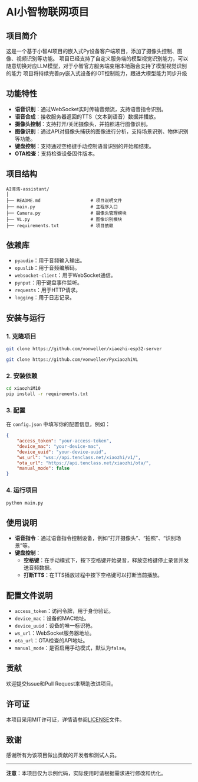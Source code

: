 # AI小智物联网项目

## 项目简介

这是一个基于小智AI项目的嵌入式Py设备客户端项目，添加了摄像头控制、图像、视频识别等功能。
项目已经支持了自定义服务端的模型视觉识别能力，可以随意切换对应LLM模型，对于小智官方服务端变相本地融合支持了模型视觉识别的能力
项目将持续完善py嵌入式设备的IOT控制能力，跟进大模型能力同步升级


## 功能特性

- **语音识别**：通过WebSocket实时传输音频流，支持语音指令识别。
- **语音合成**：接收服务器返回的TTS（文本到语音）数据并播放。
- **摄像头控制**：支持打开/关闭摄像头，并拍照进行图像识别。
- **图像识别**：通过API对摄像头捕获的图像进行分析，支持场景识别、物体识别等功能。
- **键盘控制**：支持通过空格键手动控制语音识别的开始和结束。
- **OTA检查**：支持检查设备固件版本。

## 项目结构

```
AI湾湾-assistant/
│
├── README.md                   # 项目说明文件
├── main.py                     # 主程序入口
├── Camera.py                   # 摄像头管理模块
├── VL.py                       # 图像识别模块
├── requirements.txt            # 项目依赖
```

## 依赖库

- `pyaudio`：用于音频输入输出。
- `opuslib`：用于音频编解码。
- `websocket-client`：用于WebSocket通信。
- `pynput`：用于键盘事件监听。
- `requests`：用于HTTP请求。
- `logging`：用于日志记录。

## 安装与运行

### 1. 克隆项目

```bash
git clone https://github.com/vonweller/xiaozhi-esp32-server

git clone https://github.com/vonweller/PyxiaozhiVL
```

### 2. 安装依赖
```bash
cd xiaozhiM10
pip install -r requirements.txt
```

### 3. 配置

在 `config.json` 中填写你的配置信息，例如：

```json
{
    "access_token": "your-access-token",
    "device_mac": "your-device-mac",
    "device_uuid": "your-device-uuid",
    "ws_url": "wss://api.tenclass.net/xiaozhi/v1/",
    "ota_url": "https://api.tenclass.net/xiaozhi/ota/",
    "manual_mode": false
}
```

### 4. 运行项目

```bash
python main.py
```

## 使用说明

- **语音指令**：通过语音指令控制设备，例如“打开摄像头”、“拍照”、“识别场景”等。
- **键盘控制**：
  - **空格键**：在手动模式下，按下空格键开始录音，释放空格键停止录音并发送音频数据。
  - **打断TTS**：在TTS播放过程中按下空格键可以打断当前播放。

## 配置文件说明

- `access_token`：访问令牌，用于身份验证。
- `device_mac`：设备的MAC地址。
- `device_uuid`：设备的唯一标识符。
- `ws_url`：WebSocket服务器地址。
- `ota_url`：OTA检查的API地址。
- `manual_mode`：是否启用手动模式，默认为`false`。

## 贡献

欢迎提交Issue和Pull Request来帮助改进项目。

## 许可证

本项目采用MIT许可证，详情请参阅[LICENSE](LICENSE)文件。

## 致谢

感谢所有为该项目做出贡献的开发者和测试人员。

---

**注意**：本项目仅为示例代码，实际使用时请根据需求进行修改和优化。
